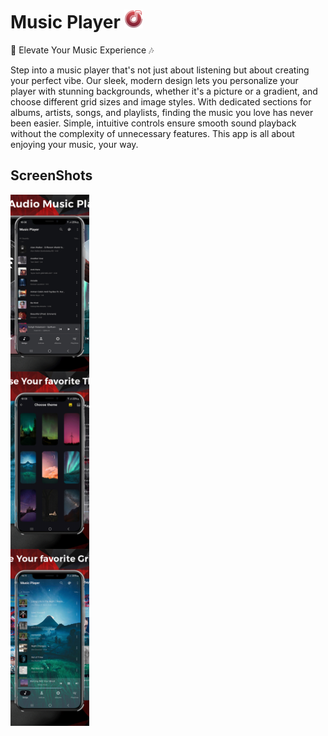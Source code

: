 # Music Player <img src="ScreenShots/music.png" alt="MusicPlayer" style="vertical-align: baseline; width: 30px; height: 30px;"/>

🎉 Elevate Your Music Experience 🎶

Step into a music player that's not just about listening but about creating your perfect vibe. Our sleek, modern design lets you personalize your player with stunning backgrounds, whether it's a picture or a gradient, and choose different grid sizes and image styles. With dedicated sections for albums, artists, songs, and playlists, finding the music you love has never been easier. Simple, intuitive controls ensure smooth sound playback without the complexity of unnecessary features. This app is all about enjoying your music, your way.

## ScreenShots 

<p float="left">
  <div style="position: relative; width: 25%; padding-top: 56.25%; overflow: hidden;">
  <img src="ScreenShots/1.png" style="position: absolute; top: 0; left: 0; width: 100%; height: 100%; object-fit: cover;" />
</div>
  <div style="position: relative; width: 25%; padding-top: 56.25%; overflow: hidden;">
  <img src="ScreenShots/3.png" style="position: absolute; top: 0; left: 0; width: 100%; height: 100%; object-fit: cover;" />
</div>
  <div style="position: relative; width: 25%; padding-top: 56.25%; overflow: hidden;">
  <img src="ScreenShots/2.png" style="position: absolute; top: 0; left: 0; width: 100%; height: 100%; object-fit: cover;" />
</div>
</p>





